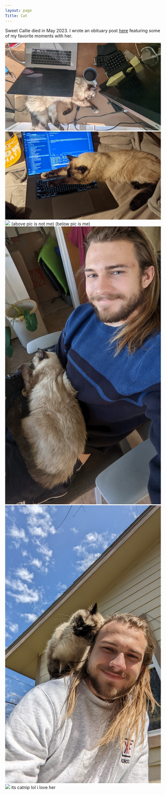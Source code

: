 ```yaml
---
layout: page 
Title: Cat 
---
```


Sweet Callie died in May 2023. I wrote an obituary post [here](https://www.instagram.com/p/Ct7KyaNPZ-6/?igshid=MmU2YjMzNjRlOQ==) featuring some of my favorite moments with her.

![](/assets/cat/PXL_20220405_224627224.MP.jpg)
![](/assets/cat/PXL_20211208_010255698.jpg)
![](/assets/cat/IMG_20200908_124257.jpg)
(above pic is not me)
(below pic is me)
![](/assets/cat/PXL_20220102_165449697.jpg)
![](/assets/cat/PXL_20220313_160143252.MP.jpg)
![](/assets/cat/PXL_20210126_203601179.jpg)
its catnip lol
i love her